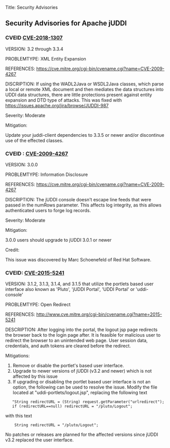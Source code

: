 Title: Security Advisories

## Security Advisories for Apache jUDDI

### CVEID  [CVE-2018-1307](https://cve.mitre.org/cgi-bin/cvename.cgi?name=CVE-2018-1307)

VERSION:  3.2 through 3.3.4

PROBLEMTYPE: XML Entity Expansion

REFERENCES: https://cve.mitre.org/cgi-bin/cvename.cgi?name=CVE-2009-4267

DISCRIPTION: If using the WADL2Java or WSDL2Java classes, which parse a local or remote XML document and then mediates the data structures into UDDI data structures, there are little protections present against entity expansion and DTD type of attacks. This was fixed with https://issues.apache.org/jira/browse/JUDDI-987

Severity: Moderate

Mitigation:

Update your juddi-client dependencies to 3.3.5 or newer and/or discontinue use of the effected classes.

### CVEID : [CVE-2009-4267](https://cve.mitre.org/cgi-bin/cvename.cgi?name=CVE-2009-4267)

VERSION:  3.0.0

PROBLEMTYPE: Information Disclosure

REFERENCES: https://cve.mitre.org/cgi-bin/cvename.cgi?name=CVE-2009-4267

DISCRIPTION: The jUDDI console doesn't escape line feeds that were passed in the numRows parameter. This affects log integrity, as this allows authenticated users to forge log records.

Severity: Moderate

Mitigation:

3.0.0 users should upgrade to jUDDI 3.0.1 or newer

Credit:

This issue was discovered by ﻿Marc Schoenefeld of Red Hat Software.


### CVEID: [CVE-2015-5241](https://cve.mitre.org/cgi-bin/cvename.cgi?name=CVE-2015-5241)

VERSION: 3.1.2, 3.1.3, 3.1.4, and 3.1.5 that utilize the portlets based user interface also known as 'Pluto', 'jUDDI Portal', 'UDDI Portal' or 'uddi-console'

PROBLEMTYPE: Open Redirect

REFERENCES: http://www.cve.mitre.org/cgi-bin/cvename.cgi?name=2015-5241

DESCRIPTION: After logging into the portal, the logout jsp page redirects the browser back to the login page after. It is feasible for malicious user to redirect the browser to an unintended web page. User session data, credentials, and auth tokens are cleared before the redirect.

Mitigations:

 1) Remove or disable the portlet's based user interface. 
 2) Upgrade to newer versions of jUDDI (v3.2 and newer) which is not affected by this issue
 3) If upgrading or disabling the portlet based user interface is not an option, the following can be used to resolve the issue. Modify the file located at "uddi-portlets/logout.jsp", replacing the following text
 
````
   "String redirectURL = (String) request.getParameter("urlredirect");
   if (redirectURL==null) redirectURL = "/pluto/Logout";
````

with this text

````
    String redirectURL = "/pluto/Logout";
````

No patches or releases are planned for the affected versions since jUDDI v3.2 replaced the user interface.
